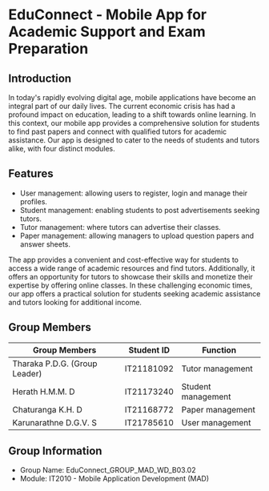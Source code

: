 # EduConnect - Mobile App for Academic Support and Exam Preparation

## Introduction

In today's rapidly evolving digital age, mobile applications have become an integral part of our daily lives. The current economic crisis has had a profound impact on education, leading to a shift towards online learning. In this context, our mobile app provides a comprehensive solution for students to find past papers and connect with qualified tutors for academic assistance. Our app is designed to cater to the needs of students and tutors alike, with four distinct modules.



## Features
- User management: allowing users to register, login and manage their profiles.
- Student management: enabling students to post advertisements seeking tutors.
- Tutor management: where tutors can advertise their classes.
- Paper management: allowing managers to upload question papers and answer sheets.

The app provides a convenient and cost-effective way for students to access a wide range of academic resources and find tutors. Additionally, it offers an opportunity for tutors to showcase their skills and monetize their expertise by offering online classes. In these challenging economic times, our app offers a practical solution for students seeking academic assistance and tutors looking for additional income.



## Group Members
| Group Members                   | Student ID    |    Function              |
|------------------------         |------------   |------------------   |
| Tharaka P.D.G. (Group Leader)   | IT21181092    |  Tutor management   |
| Herath H.M.M. D                 | IT21173240    |  Student management |
| Chaturanga K.H. D               | IT21168772    |  Paper management   |
| Karunarathne D.G.V. S           | IT21785610    |  User management    |



## Group Information
- Group Name: EduConnect_GROUP_MAD_WD_B03.02
- Module: IT2010 - Mobile Application Development (MAD)
